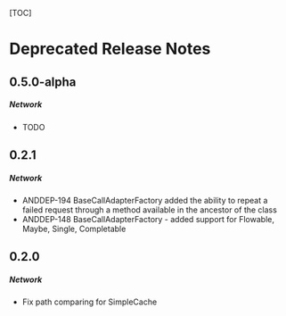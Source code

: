 [TOC]
# Deprecated Release Notes
## 0.5.0-alpha
##### Network
* TODO
## 0.2.1
##### Network
* ANDDEP-194 BaseCallAdapterFactory added the ability to repeat a failed request through a method available in the ancestor of the class
* ANDDEP-148 BaseCallAdapterFactory - added support for Flowable, Maybe, Single, Completable
## 0.2.0
##### Network
* Fix path comparing for SimpleCache
